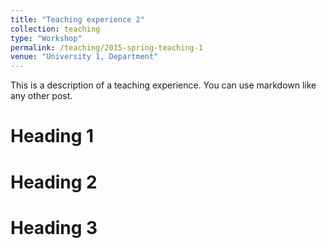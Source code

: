 ```yaml
---
title: "Teaching experience 2"
collection: teaching
type: "Workshop"
permalink: /teaching/2015-spring-teaching-1
venue: "University 1, Department"
---
```


This is a description of a teaching experience. You can use markdown like any other post.

Heading 1
======

Heading 2
======

Heading 3
======
